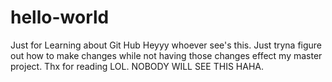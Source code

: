 # hello-world
Just for Learning about Git Hub
Heyyy whoever see's this. Just tryna figure out how to make changes while not having those changes effect my master project. Thx for reading LOL.  NOBODY WILL SEE THIS HAHA. 
